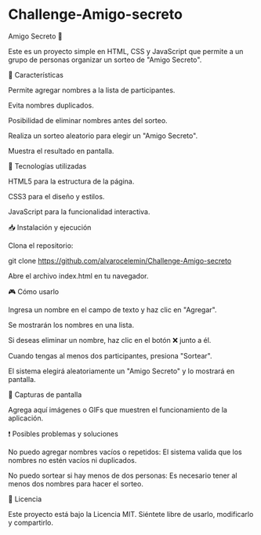 # Challenge-Amigo-secreto
Amigo Secreto 🎁

Este es un proyecto simple en HTML, CSS y JavaScript que permite a un grupo de personas organizar un sorteo de "Amigo Secreto".

📌 Características

Permite agregar nombres a la lista de participantes.

Evita nombres duplicados.

Posibilidad de eliminar nombres antes del sorteo.

Realiza un sorteo aleatorio para elegir un "Amigo Secreto".

Muestra el resultado en pantalla.

🚀 Tecnologías utilizadas

HTML5 para la estructura de la página.

CSS3 para el diseño y estilos.

JavaScript para la funcionalidad interactiva.

📥 Instalación y ejecución

Clona el repositorio:

git clone https://github.com/alvarocelemin/Challenge-Amigo-secreto

Abre el archivo index.html en tu navegador.

🎮 Cómo usarlo

Ingresa un nombre en el campo de texto y haz clic en "Agregar".

Se mostrarán los nombres en una lista.

Si deseas eliminar un nombre, haz clic en el botón ❌ junto a él.

Cuando tengas al menos dos participantes, presiona "Sortear".

El sistema elegirá aleatoriamente un "Amigo Secreto" y lo mostrará en pantalla.

📸 Capturas de pantalla

Agrega aquí imágenes o GIFs que muestren el funcionamiento de la aplicación.

❗ Posibles problemas y soluciones

No puedo agregar nombres vacíos o repetidos: El sistema valida que los nombres no estén vacíos ni duplicados.

No puedo sortear si hay menos de dos personas: Es necesario tener al menos dos nombres para hacer el sorteo.

📜 Licencia

Este proyecto está bajo la Licencia MIT. Siéntete libre de usarlo, modificarlo y compartirlo.
